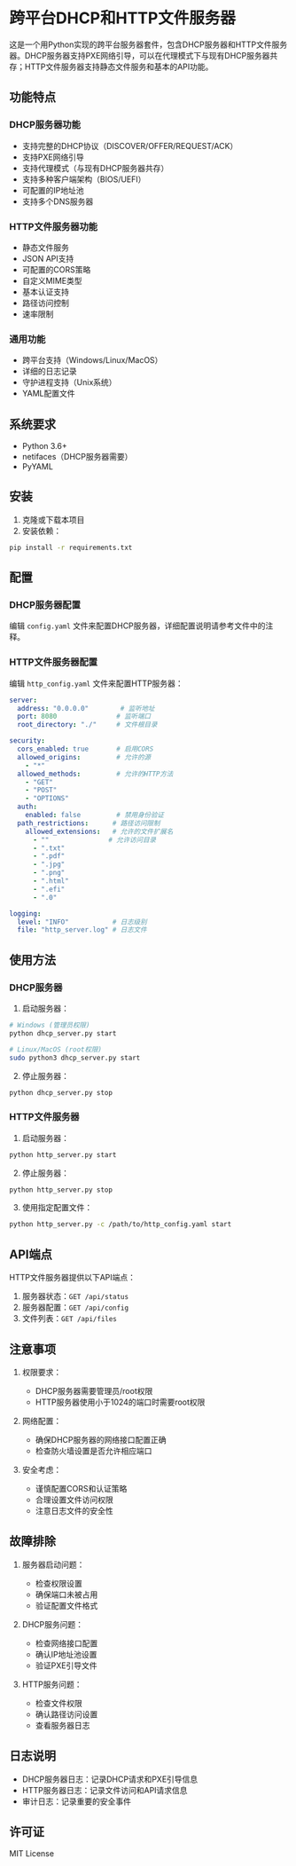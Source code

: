 # 跨平台DHCP和HTTP文件服务器

这是一个用Python实现的跨平台服务器套件，包含DHCP服务器和HTTP文件服务器。DHCP服务器支持PXE网络引导，可以在代理模式下与现有DHCP服务器共存；HTTP文件服务器支持静态文件服务和基本的API功能。

## 功能特点

### DHCP服务器功能
- 支持完整的DHCP协议（DISCOVER/OFFER/REQUEST/ACK）
- 支持PXE网络引导
- 支持代理模式（与现有DHCP服务器共存）
- 支持多种客户端架构（BIOS/UEFI）
- 可配置的IP地址池
- 支持多个DNS服务器

### HTTP文件服务器功能
- 静态文件服务
- JSON API支持
- 可配置的CORS策略
- 自定义MIME类型
- 基本认证支持
- 路径访问控制
- 速率限制

### 通用功能
- 跨平台支持（Windows/Linux/MacOS）
- 详细的日志记录
- 守护进程支持（Unix系统）
- YAML配置文件

## 系统要求

- Python 3.6+
- netifaces（DHCP服务器需要）
- PyYAML

## 安装

1. 克隆或下载本项目
2. 安装依赖：
```bash
pip install -r requirements.txt
```

## 配置

### DHCP服务器配置
编辑 `config.yaml` 文件来配置DHCP服务器，详细配置说明请参考文件中的注释。

### HTTP文件服务器配置
编辑 `http_config.yaml` 文件来配置HTTP服务器：

```yaml
server:
  address: "0.0.0.0"        # 监听地址
  port: 8080               # 监听端口
  root_directory: "./"     # 文件根目录

security:
  cors_enabled: true       # 启用CORS
  allowed_origins:         # 允许的源
    - "*"
  allowed_methods:         # 允许的HTTP方法
    - "GET"
    - "POST"
    - "OPTIONS"
  auth:
    enabled: false         # 禁用身份验证
  path_restrictions:      # 路径访问限制
    allowed_extensions:   # 允许的文件扩展名
      - ""               # 允许访问目录
      - ".txt"
      - ".pdf"
      - ".jpg"
      - ".png"
      - ".html"
      - ".efi"
      - ".0"

logging:
  level: "INFO"           # 日志级别
  file: "http_server.log" # 日志文件
```

## 使用方法

### DHCP服务器

1. 启动服务器：
```bash
# Windows (管理员权限)
python dhcp_server.py start

# Linux/MacOS (root权限)
sudo python3 dhcp_server.py start
```

2. 停止服务器：
```bash
python dhcp_server.py stop
```

### HTTP文件服务器

1. 启动服务器：
```bash
python http_server.py start
```

2. 停止服务器：
```bash
python http_server.py stop
```

3. 使用指定配置文件：
```bash
python http_server.py -c /path/to/http_config.yaml start
```

## API端点

HTTP文件服务器提供以下API端点：

1. 服务器状态：`GET /api/status`
2. 服务器配置：`GET /api/config`
3. 文件列表：`GET /api/files`

## 注意事项

1. 权限要求：
   - DHCP服务器需要管理员/root权限
   - HTTP服务器使用小于1024的端口时需要root权限

2. 网络配置：
   - 确保DHCP服务器的网络接口配置正确
   - 检查防火墙设置是否允许相应端口

3. 安全考虑：
   - 谨慎配置CORS和认证策略
   - 合理设置文件访问权限
   - 注意日志文件的安全性

## 故障排除

1. 服务器启动问题：
   - 检查权限设置
   - 确保端口未被占用
   - 验证配置文件格式

2. DHCP服务问题：
   - 检查网络接口配置
   - 确认IP地址池设置
   - 验证PXE引导文件

3. HTTP服务问题：
   - 检查文件权限
   - 确认路径访问设置
   - 查看服务器日志

## 日志说明

- DHCP服务器日志：记录DHCP请求和PXE引导信息
- HTTP服务器日志：记录文件访问和API请求信息
- 审计日志：记录重要的安全事件

## 许可证

MIT License